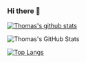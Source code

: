 ### Hi there 👋

[![Thomas's github stats](https://github-profile-trophy.vercel.app/?username=thliang01&margin-w=25&include_all_commits=true&count_private=true)](https://github.com/thliang01)

![Thomas's GitHub Stats](https://github-readme-stats.vercel.app/api?username=thliang01&theme=material-palenight&count_private=true&hide=contribs)

[![Top Langs](https://github-readme-stats.vercel.app/api/top-langs/?username=yzhao062&theme=material-palenight&hide=Jupyter&layout=compact)](https://github.com/thliang01/github-readme-stats)
